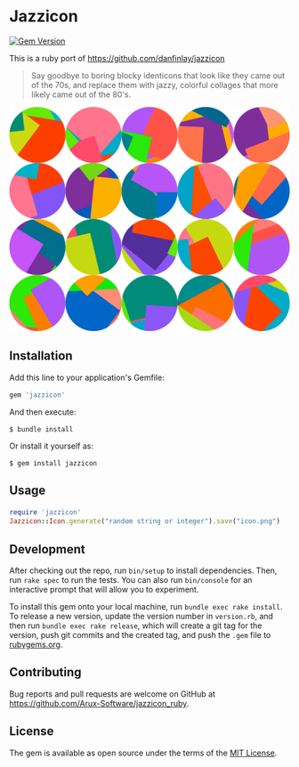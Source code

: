 # Jazzicon

[![Gem Version](https://badge.fury.io/rb/jazzicon.svg)](https://rubygems.org/gems/jazzicon)

This is a ruby port of https://github.com/danfinlay/jazzicon

> Say goodbye to boring blocky identicons that look like they came out of the 70s, and replace them with jazzy, colorful collages that more likely came out of the 80's.

![Example](https://github.com/Arux-Software/jazzicon_ruby/blob/main/examples.png?raw=true)

## Installation

Add this line to your application's Gemfile:

```ruby
gem 'jazzicon'
```

And then execute:

    $ bundle install

Or install it yourself as:

    $ gem install jazzicon

## Usage

```ruby
require 'jazzicon'
Jazzicon::Icon.generate("random string or integer").save("icon.png")
```

## Development

After checking out the repo, run `bin/setup` to install dependencies. Then, run `rake spec` to run the tests. You can also run `bin/console` for an interactive prompt that will allow you to experiment.

To install this gem onto your local machine, run `bundle exec rake install`. To release a new version, update the version number in `version.rb`, and then run `bundle exec rake release`, which will create a git tag for the version, push git commits and the created tag, and push the `.gem` file to [rubygems.org](https://rubygems.org).

## Contributing

Bug reports and pull requests are welcome on GitHub at https://github.com/Arux-Software/jazzicon_ruby.

## License

The gem is available as open source under the terms of the [MIT License](https://opensource.org/licenses/MIT).
